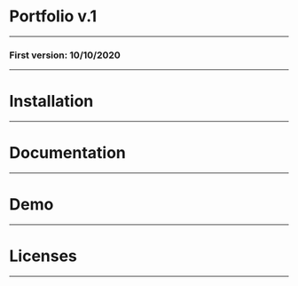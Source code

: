 # Portfolio v.1
____
### First version: 10/10/2020

___

# Installation

___
# Documentation

___
# Demo

___
# Licenses 

___
